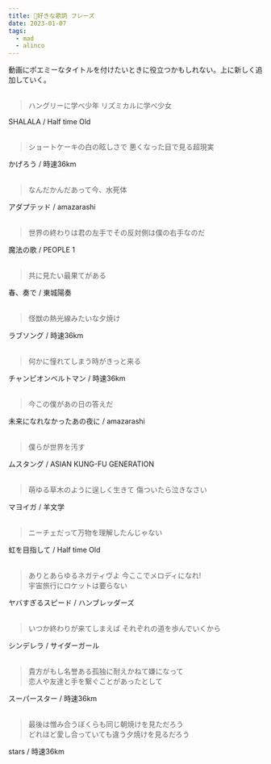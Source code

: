 ```yaml
---
title: 🐜好きな歌詞 フレーズ
date: 2023-01-07
tags:
  - mad
  - alinco
---
```


動画にポエミーなタイトルを付けたいときに役立つかもしれない。上に新しく追加していく。  
&nbsp;
&nbsp;

> ハングリーに学べ少年
> リズミカルに学べ少女

SHALALA / Half time Old  
&nbsp;

> ショートケーキの白の眩しさで
> 悪くなった目で見る超現実

かげろう / 時速36km  
&nbsp;

> なんだかんだあって今、水死体

アダプテッド / amazarashi  
&nbsp;

> 世界の終わりは君の左手でその反対側は僕の右手なのだ

魔法の歌 / PEOPLE 1  
&nbsp;

> 共に見たい最果てがある

春、奏で / 東城陽奏  
&nbsp;

> 怪獣の熱光線みたいな夕焼け

ラブソング / 時速36km  
&nbsp;

> 何かに憧れてしまう時がきっと来る

チャンピオンベルトマン / 時速36km  
&nbsp;

> 今この僕があの日の答えだ

未来になれなかったあの夜に / amazarashi  
&nbsp;

> 僕らが世界を汚す

ムスタング / ASIAN KUNG-FU GENERATION    
&nbsp;

> 萌ゆる草木のように逞しく生きて
> 傷ついたら泣きなさい

マヨイガ / 羊文学  
&nbsp;

> ニーチェだって万物を理解したんじゃない

虹を目指して / Half time Old  
&nbsp;

> ありとあらゆるネガティヴよ 今ここでメロディになれ!  
> 宇宙旅行にロケットは要らない

ヤバすぎるスピード / ハンブレッダーズ    
&nbsp;

> いつか終わりが来てしまえば それぞれの道を歩んでいくから

シンデレラ / サイダーガール  
&nbsp;

> 貴方がもし名誉ある孤独に耐えかねて嫌になって  
> 恋人や友達と手を繋ぐことがあったとして  

スーパースター / 時速36km  
&nbsp;

> 最後は憎み合うぼくらも同じ朝焼けを見ただろう  
> どれほど愛し合っていても違う夕焼けを見るだろう  

stars / 時速36km  
&nbsp;
